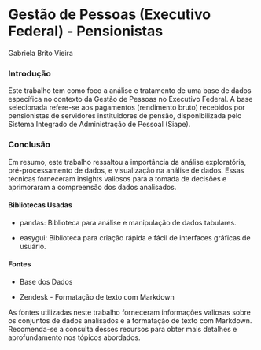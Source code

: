 # Gestão de Pessoas (Executivo Federal) - Pensionistas
Gabriela Brito Vieira

### Introdução

Este trabalho tem como foco a análise e tratamento de uma base de dados específica no contexto da Gestão de Pessoas no Executivo Federal. A base selecionada refere-se aos pagamentos (rendimento bruto) recebidos por pensionistas de servidores instituidores de pensão, disponibilizada pelo Sistema Integrado de Administração de Pessoal (Siape).

### Conclusão
Em resumo, este trabalho ressaltou a importância da análise exploratória, pré-processamento de dados, e visualização na análise de dados. Essas técnicas forneceram insights valiosos para a tomada de decisões e aprimoraram a compreensão dos dados analisados.


#### Bibliotecas Usadas
- pandas: Biblioteca para análise e manipulação de dados tabulares.


- easygui: Biblioteca para criação rápida e fácil de interfaces gráficas de usuário.


#### Fontes

- Base dos Dados

- Zendesk - Formatação de texto com Markdown

As fontes utilizadas neste trabalho forneceram informações valiosas sobre os conjuntos de dados analisados e a formatação de texto com Markdown. Recomenda-se a consulta desses recursos para obter mais detalhes e aprofundamento nos tópicos abordados.
